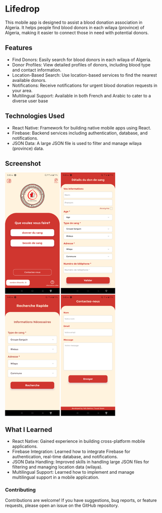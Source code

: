 # Lifedrop
This mobile app is designed to assist a blood donation association in Algeria. It helps people find blood donors in each wilaya (province) of Algeria, making it easier to connect those in need with potential donors.

## Features
- Find Donors: Easily search for blood donors in each wilaya of Algeria.
- Donor Profiles: View detailed profiles of donors, including blood type and contact information.
- Location-Based Search: Use location-based services to find the nearest available donors.
- Notifications: Receive notifications for urgent blood donation requests in your area.
- Multilingual Support: Available in both French and Arabic to cater to a diverse user base

## Technologies Used
- React Native: Framework for building native mobile apps using React.
- Firebase: Backend services including authentication, database, and notifications.
- JSON Data: A large JSON file is used to filter and manage wilaya (province) data.

## Screenshot
<p float="left">
  <img src="https://github.com/sabuuuu/lifeDrop/blob/main/Screenshot_20230909-174226.png" alt="Blood Donation App Screenshot" height="400">
  <img src="https://github.com/sabuuuu/lifeDrop/blob/main/Screenshot_20230909-174229.png" alt="Blood Donation App Screenshot" height="400">
  <img src="https://github.com/sabuuuu/lifeDrop/blob/main/Screenshot_20230909-174232.png" alt="Blood Donation App Screenshot" height="400">
  <img src="https://github.com/sabuuuu/lifeDrop/blob/main/Screenshot_20230909-174235.png" alt="Blood Donation App Screenshot" height="400">
</p>

## What I Learned
- React Native: Gained experience in building cross-platform mobile applications.
- Firebase Integration: Learned how to integrate Firebase for authentication, real-time database, and notifications.
- JSON Data Handling: Improved skills in handling large JSON files for filtering and managing location data (wilaya).
- Multilingual Support: Learned how to implement and manage multilingual support in a mobile application.

### Contributing
Contributions are welcome! If you have suggestions, bug reports, or feature requests, please open an issue on the GitHub repository.
